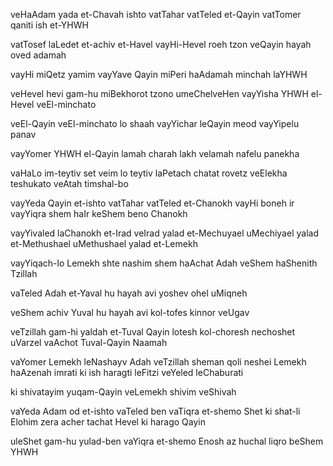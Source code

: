 veHaAdam yada et-Chavah ishto
vatTahar vatTeled et-Qayin
vatTomer qaniti ish et-YHWH

vatTosef laLedet et-achiv et-Havel
vayHi-Hevel roeh tzon
veQayin hayah oved adamah

vayHi miQetz yamim
vayYave Qayin miPeri haAdamah
minchah laYHWH

veHevel hevi gam-hu 
miBekhorot tzono umeChelveHen
vayYisha YHWH el-Hevel veEl-minchato

veEl-Qayin veEl-minchato lo shaah
vayYichar leQayin meod vayYipelu panav

vayYomer YHWH el-Qayin
lamah charah lakh velamah nafelu panekha

vaHaLo im-teytiv set
veim lo teytiv laPetach chatat rovetz
veElekha teshukato veAtah timshal-bo

vayYeda Qayin et-ishto
vatTahar vatTeled et-Chanokh
vayHi boneh ir
vayYiqra shem haIr keShem beno Chanokh

vayYivaled laChanokh et-Irad
veIrad yalad et-Mechuyael
uMechiyael yalad et-Methushael
uMethushael yalad et-Lemekh

vayYiqach-lo Lemekh shte nashim 
shem haAchat Adah 
veShem haShenith Tzillah

vaTeled Adah et-Yaval 
hu hayah avi yoshev ohel uMiqneh

veShem achiv Yuval 
hu hayah avi kol-tofes kinnor veUgav

veTzillah gam-hi yaldah et-Tuval Qayin
lotesh kol-choresh nechoshet uVarzel 
vaAchot Tuval-Qayin Naamah

vaYomer Lemekh leNashayv
Adah veTzillah sheman qoli
neshei Lemekh haAzenah imrati
ki ish haragti leFitzi
veYeled leChaburati

ki shivatayim yuqam-Qayin
veLemekh shivim veShivah

vaYeda Adam od et-ishto vaTeled ben vaTiqra et-shemo Shet ki shat-li Elohim zera acher tachat Hevel ki harago Qayin

uleShet gam-hu yulad-ben vaYiqra et-shemo Enosh az huchal liqro beShem YHWH
